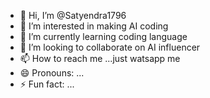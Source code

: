 - 👋 Hi, I’m @Satyendra1796
- 👀 I’m interested in making AI coding
- 🌱 I’m currently learning coding language 
- 💞️ I’m looking to collaborate on AI influencer
- 📫 How to reach me ...just watsapp me
- 😄 Pronouns: ...
- ⚡ Fun fact: ...



<!---
Satyendra1796/Satyendra1796 is a ✨ special ✨ repository because its `README.md` (this file) appears on your GitHub profile.
You can click the Preview link to take a look at your changes.
--->
